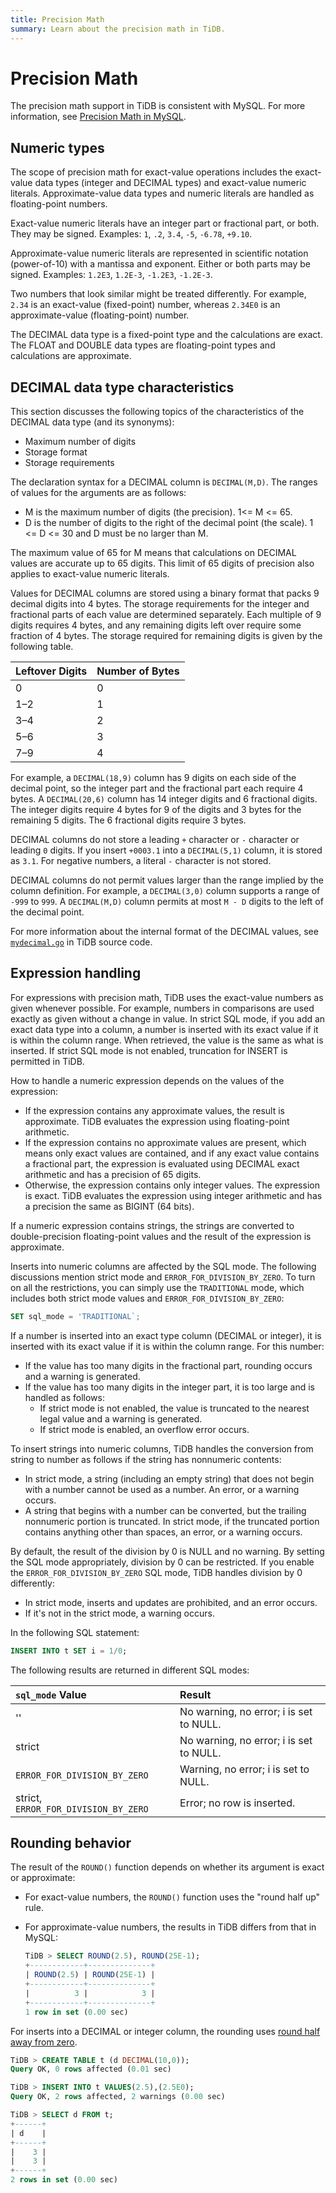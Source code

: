 ```yaml
---
title: Precision Math
summary: Learn about the precision math in TiDB.
---
```


# Precision Math

The precision math support in TiDB is consistent with MySQL. For more information, see [Precision Math in MySQL](https://dev.mysql.com/doc/refman/8.0/en/precision-math.html).

## Numeric types

The scope of precision math for exact-value operations includes the exact-value data types (integer and DECIMAL types) and exact-value numeric literals. Approximate-value data types and numeric literals are handled as floating-point numbers.

Exact-value numeric literals have an integer part or fractional part, or both. They may be signed. Examples: `1`, `.2`, `3.4`, `-5`, `-6.78`, `+9.10`.

Approximate-value numeric literals are represented in scientific notation (power-of-10) with a mantissa and exponent. Either or both parts may be signed. Examples: `1.2E3`, `1.2E-3`, `-1.2E3`, `-1.2E-3`.

Two numbers that look similar might be treated differently. For example, `2.34` is an exact-value (fixed-point) number, whereas `2.34E0` is an approximate-value (floating-point) number.

The DECIMAL data type is a fixed-point type and the calculations are exact. The FLOAT and DOUBLE data types are floating-point types and calculations are approximate.

## DECIMAL data type characteristics

This section discusses the following topics of the characteristics of the DECIMAL data type (and its synonyms):

- Maximum number of digits
- Storage format
- Storage requirements

The declaration syntax for a DECIMAL column is `DECIMAL(M,D)`. The ranges of values for the arguments are as follows:

- M is the maximum number of digits (the precision). 1<= M <= 65.
- D is the number of digits to the right of the decimal point (the scale). 1 <= D <= 30 and D must be no larger than M.

The maximum value of 65 for M means that calculations on DECIMAL values are accurate up to 65 digits. This limit of 65 digits of precision also applies to exact-value numeric literals.

Values for DECIMAL columns are stored using a binary format that packs 9 decimal digits into 4 bytes. The storage requirements for the integer and fractional parts of each value are determined separately. Each multiple of 9 digits requires 4 bytes, and any remaining digits left over require some fraction of 4 bytes. The storage required for remaining digits is given by the following table.

| Leftover Digits | Number of Bytes |
| --- | --- |
| 0   | 0 |
| 1–2 | 1 |
| 3–4 | 2 |
| 5–6 | 3 |
| 7–9 | 4 |

For example, a `DECIMAL(18,9)` column has 9 digits on each side of the decimal point, so the integer part and the fractional part each require 4 bytes. A `DECIMAL(20,6)` column has 14 integer digits and 6 fractional digits. The integer digits require 4 bytes for 9 of the digits and 3 bytes for the remaining 5 digits. The 6 fractional digits require 3 bytes.

DECIMAL columns do not store a leading `+` character or `-` character or leading `0` digits. If you insert `+0003.1` into a `DECIMAL(5,1)` column, it is stored as `3.1`. For negative numbers, a literal `-` character is not stored.

DECIMAL columns do not permit values larger than the range implied by the column definition. For example, a `DECIMAL(3,0)` column supports a range of `-999` to `999`. A `DECIMAL(M,D)` column permits at most `M - D` digits to the left of the decimal point.

For more information about the internal format of the DECIMAL values, see [`mydecimal.go`](https://github.com/pingcap/tidb/blob/release-8.5/pkg/types/mydecimal.go) in TiDB source code.

## Expression handling

For expressions with precision math, TiDB uses the exact-value numbers as given whenever possible. For example, numbers in comparisons are used exactly as given without a change in value. In strict SQL mode, if you add an exact data type into a column, a number is inserted with its exact value if it is within the column range. When retrieved, the value is the same as what is inserted. If strict SQL mode is not enabled, truncation for INSERT is permitted in TiDB.

How to handle a numeric expression depends on the values of the expression:

- If the expression contains any approximate values, the result is approximate. TiDB evaluates the expression using floating-point arithmetic.
- If the expression contains no approximate values are present, which means only exact values are contained, and if any exact value contains a fractional part, the expression is evaluated using DECIMAL exact arithmetic and has a precision of 65 digits.
- Otherwise, the expression contains only integer values. The expression is exact. TiDB evaluates the expression using integer arithmetic and has a precision the same as BIGINT (64 bits).

If a numeric expression contains strings, the strings are converted to double-precision floating-point values and the result of the expression is approximate.

Inserts into numeric columns are affected by the SQL mode. The following discussions mention strict mode and `ERROR_FOR_DIVISION_BY_ZERO`. To turn on all the restrictions, you can simply use the `TRADITIONAL` mode, which includes both strict mode values and `ERROR_FOR_DIVISION_BY_ZERO`:

```sql
SET sql_mode = 'TRADITIONAL`;
```

If a number is inserted into an exact type column (DECIMAL or integer), it is inserted with its exact value if it is within the column range. For this number:

- If the value has too many digits in the fractional part, rounding occurs and a warning is generated.
- If the value has too many digits in the integer part, it is too large and is handled as follows:
    - If strict mode is not enabled, the value is truncated to the nearest legal value and a warning is generated.
    - If strict mode is enabled, an overflow error occurs.

To insert strings into numeric columns, TiDB handles the conversion from string to number as follows if the string has nonnumeric contents:

- In strict mode, a string (including an empty string) that does not begin with a number cannot be used as a number. An error, or a warning occurs.
- A string that begins with a number can be converted, but the trailing nonnumeric portion is truncated. In strict mode, if the truncated portion contains anything other than spaces, an error, or a warning occurs.

By default, the result of the division by 0 is NULL and no warning. By setting the SQL mode appropriately, division by 0 can be restricted. If you enable the `ERROR_FOR_DIVISION_BY_ZERO` SQL mode, TiDB handles division by 0 differently:

- In strict mode, inserts and updates are prohibited, and an error occurs.
- If it's not in the strict mode, a warning occurs.

In the following SQL statement:

```sql
INSERT INTO t SET i = 1/0;
```

The following results are returned in different SQL modes:

| `sql_mode` Value | Result |
| :--- | :--- |
| '' | No warning, no error; i is set to NULL.|
| strict | No warning, no error; i is set to NULL. |
| `ERROR_FOR_DIVISION_BY_ZERO` | Warning, no error; i is set to NULL. |
| strict, `ERROR_FOR_DIVISION_BY_ZERO` | Error; no row is inserted. |

## Rounding behavior

The result of the `ROUND()` function depends on whether its argument is exact or approximate:

- For exact-value numbers, the `ROUND()` function uses the "round half up" rule.
- For approximate-value numbers, the results in TiDB differs from that in MySQL:

    ```sql
    TiDB > SELECT ROUND(2.5), ROUND(25E-1);
    +------------+--------------+
    | ROUND(2.5) | ROUND(25E-1) |
    +------------+--------------+
    |          3 |            3 |
    +------------+--------------+
    1 row in set (0.00 sec)
    ```

For inserts into a DECIMAL or integer column, the rounding uses [round half away from zero](https://en.wikipedia.org/wiki/Rounding#Round_half_away_from_zero).

```sql
TiDB > CREATE TABLE t (d DECIMAL(10,0));
Query OK, 0 rows affected (0.01 sec)

TiDB > INSERT INTO t VALUES(2.5),(2.5E0);
Query OK, 2 rows affected, 2 warnings (0.00 sec)

TiDB > SELECT d FROM t;
+------+
| d    |
+------+
|    3 |
|    3 |
+------+
2 rows in set (0.00 sec)
```
